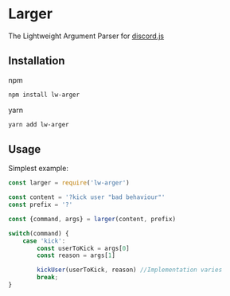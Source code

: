 # Larger
The Lightweight Argument Parser for <a href="https://github.com/discordjs/discord.js/">discord.js</a>

## Installation

npm

```sh
npm install lw-arger
```

yarn

```sh
yarn add lw-arger
```

## Usage

Simplest example:

```js
const larger = require('lw-arger')

const content = '?kick user "bad behaviour"'
const prefix = '?'

const {command, args} = larger(content, prefix)

switch(command) {
    case 'kick':
        const userToKick = args[0]
        const reason = args[1]

        kickUser(userToKick, reason) //Implementation varies
        break;
}
```
